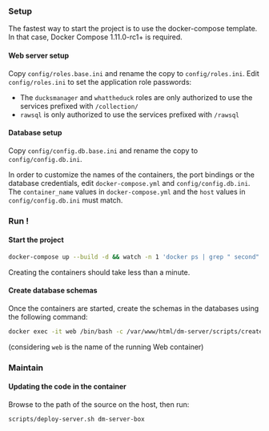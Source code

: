 ### Setup

The fastest way to start the project is to use the docker-compose template. In that case, Docker Compose 1.11.0-rc1+ is required.

#### Web server setup

Copy `config/roles.base.ini` and rename the copy to `config/roles.ini`. Edit `config/roles.ini` to set the application role passwords:
* The `ducksmanager` and `whattheduck` roles are only authorized to use the services prefixed with `/collection/`
* `rawsql` is only authorized to use the services prefixed with `/rawsql`

#### Database setup
Copy `config/config.db.base.ini` and rename the copy to `config/config.db.ini`.

In order to customize the names of the containers, the port bindings or the database credentials, edit `docker-compose.yml` and `config/config.db.ini`. 
The `container_name` values in `docker-compose.yml` and the `host` values in `config/config.db.ini` must match.

### Run !

#### Start the project

```bash
docker-compose up --build -d && watch -n 1 'docker ps | grep " second"'
```

Creating the containers should take less than a minute. 

#### Create database schemas

Once the containers are started, create the schemas in the databases using the following command:
```bash
docker exec -it web /bin/bash -c /var/www/html/dm-server/scripts/create-schemas.sh
```
(considering `web` is the name of the running Web container)


### Maintain

#### Updating the code in the container

Browse to the path of the source on the host, then run: 
```bash
scripts/deploy-server.sh dm-server-box
```